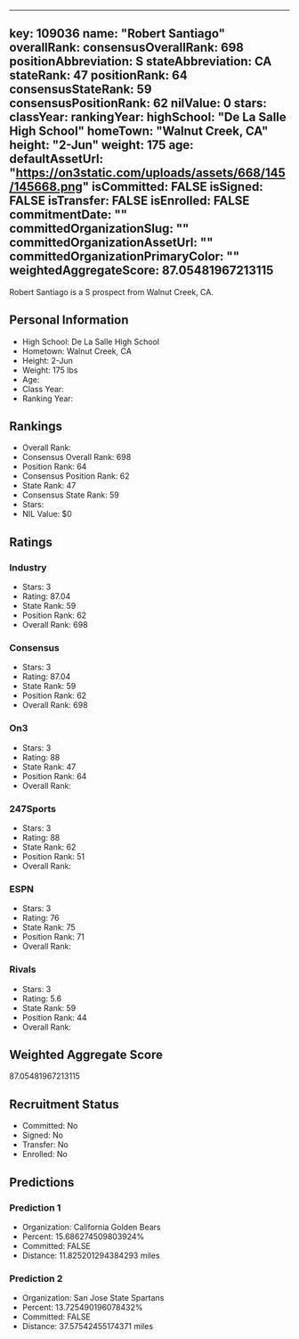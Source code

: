 ---
  key: 109036
  name: "Robert Santiago"
  overallRank: 
  consensusOverallRank: 698
  positionAbbreviation: S
  stateAbbreviation: CA
  stateRank: 47
  positionRank: 64
  consensusStateRank: 59
  consensusPositionRank: 62
  nilValue: 0
  stars: 
  classYear: 
  rankingYear: 
  highSchool: "De La Salle High School"
  homeTown: "Walnut Creek, CA"
  height: "2-Jun"
  weight: 175
  age: 
  defaultAssetUrl: "https://on3static.com/uploads/assets/668/145/145668.png"
  isCommitted: FALSE
  isSigned: FALSE
  isTransfer: FALSE
  isEnrolled: FALSE
  commitmentDate: ""
  committedOrganizationSlug: ""
  committedOrganizationAssetUrl: ""
  committedOrganizationPrimaryColor: ""
  weightedAggregateScore: 87.05481967213115
  ---
  
  Robert Santiago is a S prospect from Walnut Creek, CA.
  
  ## Personal Information
  - High School: De La Salle High School
  - Hometown: Walnut Creek, CA
  - Height: 2-Jun
  - Weight: 175 lbs
  - Age: 
  - Class Year: 
  - Ranking Year: 
  
  ## Rankings
  - Overall Rank: 
  - Consensus Overall Rank: 698
  - Position Rank: 64
  - Consensus Position Rank: 62
  - State Rank: 47
  - Consensus State Rank: 59
  - Stars: 
  - NIL Value: $0
  
  ## Ratings
  
  ### Industry
  - Stars: 3
  - Rating: 87.04
  - State Rank: 59
  - Position Rank: 62
  - Overall Rank: 698
  
  ### Consensus
  - Stars: 3
  - Rating: 87.04
  - State Rank: 59
  - Position Rank: 62
  - Overall Rank: 698
  
  ### On3
  - Stars: 3
  - Rating: 88
  - State Rank: 47
  - Position Rank: 64
  - Overall Rank: 
  
  ### 247Sports
  - Stars: 3
  - Rating: 88
  - State Rank: 62
  - Position Rank: 51
  - Overall Rank: 
  
  ### ESPN
  - Stars: 3
  - Rating: 76
  - State Rank: 75
  - Position Rank: 71
  - Overall Rank: 
  
  ### Rivals
  - Stars: 3
  - Rating: 5.6
  - State Rank: 59
  - Position Rank: 44
  - Overall Rank: 
  
  ## Weighted Aggregate Score
  87.05481967213115
  
  ## Recruitment Status
  - Committed: No
  - Signed: No
  - Transfer: No
  - Enrolled: No
  
  
  
  ## Predictions
  
  ### Prediction 1
  - Organization: California Golden Bears
  - Percent: 15.686274509803924%
  - Committed: FALSE
  - Distance: 11.825201294384293 miles
  
  ### Prediction 2
  - Organization: San Jose State Spartans
  - Percent: 13.725490196078432%
  - Committed: FALSE
  - Distance: 37.57542455174371 miles
  
